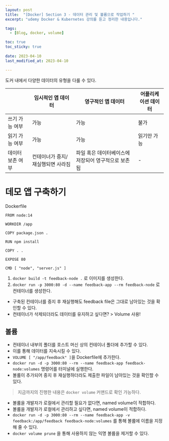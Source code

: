 ```yaml
---
layout: post
title:  "[Docker] Section 3 - 데이터 관리 및 볼륨으로 작업하기 "
excerpt: "udemy Docker & Kubernetes 강의를 듣고 정리한 내용입니다."

tags:
  - [Blog, docker, volume]

toc: true
toc_sticky: true
 
date: 2023-04-10
last_modified_at: 2023-04-10

---
```


도커 내에서 다양한 데이터의 유형을 다룰 수 있다.

|        | 임시적인 앱 데이터 | 영구적인 앱 데이터 | 어플리케이션 데이터 |
|--------|----------------------|------------------------|--------------------------|
| 쓰기 가능 여부 | 가능 | 가능 | 불가 |
| 읽기 가능 여부 | 가능 | 가능 | 읽기만 가능 |
| 데이터 보존 여부 | 컨테이너가 중지/재실행되면 사라짐 | 파일 혹은 데이터베이스에 저장되어 영구적으로 보존됨 | - |

# 데모 앱 구축하기

Dockerfile
```
FROM node:14

WORKDIR /app

COPY package.json .

RUN npm install

COPY . .

EXPOSE 80

CMD [ "node", "server.js" ]
```

1. `docker build -t feedback-node .` 로 이미지를 생성한다.
2. `docker run -p 3000:80 -d --name feedback-app --rm feedback-node` 로 컨테이너를 생성한다.

- 구축된 컨테이너를 중지 후 재실행해도 feedback file은 그대로 남아있는 것을 확인할 수 있다.
- 컨테이너가 삭제되더라도 데이터를 유지하고 싶다면? > Volume 사용!

## 볼륨

- 컨테이너 내부의 폴더를 호스트 머신 상의 컨테이너 폴더에 추가할 수 있다.
- 이를 통해 데이터를 지속시킬 수 있다.
- `VOLUME [ "/app/feedback" ]`을 Dockerfile에 추가한다.
- `docker run -d -p 3000:80 --rm --name feedback-app feedback-node:volumes` 명령어를 터미널에 실행한다.
- 볼륨이 추가되어 중지 후 재실행하더라도 제출한 파일이 남아있는 것을 확인할 수 있다.

> 지금까지의 진행한 내용은 `docker volume` 커맨드로 확인 가능하다.

- 볼륨을 개발자가 로컬에서 관리할 필요가 없다면, named volume이 적합하다.
- 볼륨을 개발자가 로컬에서 관리하고 싶다면, named volume이 적합하다.
- `docker run -d -p 3000:80 --rm --name feedback-app -v feedback:/app/feedback feedback-node:volumes`  를 통해 볼륨에 이름을 지정해 줄 수 있다.
- `docker volume prune` 을 통해 사용하지 않는 익명 볼륨을 제거할 수 있다.